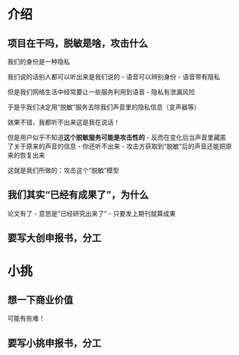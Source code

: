 # 介绍

## 项目在干吗，脱敏是啥，攻击什么

我们的身份是一种隐私

我们说的话别人都可以听出来是我们说的 - 语音可以辨别身份 - 语音带有隐私

但是我们网络生活中经常要让一些服务利用到语音 - 隐私有泄漏风险

于是乎我们决定用“脱敏”服务去除我们声音里的隐私信息（变声器等）

效果不错，我都听不出来这是我在说话！

但是用户似乎不知道**这个脱敏服务可能是攻击性的** - 反而在变化后当声音里藏匿了关于原来的声音的信息 - 你还听不出来 - 攻击方获取到“脱敏”后的声音还能把原来的恢复出来

这就是我们所做的：攻击这个“脱敏”模型

## 我们其实“已经有成果了”，为什么

论文有了 - 意思是“已经研究出来了” - 只要发上期刊就算成果

## 要写大创申报书，分工

# 小挑

## 想一下商业价值

可能有些难！

## 要写小挑申报书，分工